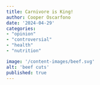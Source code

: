 ```yaml
---
title: Carnivore is King!
author: Cooper Oscarfono
date: '2024-04-29'
categories:
- "opinion"
- "controversial"
- "health"
- "nutrition"

image: '/content-images/beef.svg'
alt: 'beef cuts'
published: true
---
```

